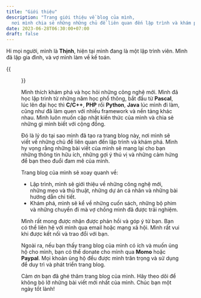```yaml
---
title: "Giới thiệu"
description: "Trang giới thiệu về blog của mình,
  nơi mình chia sẻ những những chủ đề liên quan đến lập trình và khám phá"
date: 2023-06-28T06:30:00+07:00
draft: false
---
```


Hi mọi người, mình là **Thịnh**,
hiện tại mình đang là một lập trình viên.
Mình đã lập gia đình, và vợ mình làm về kế toán.

{{<figure src="img/avatar.jpg" cap="Avatar">}}

Mình thích khám phá và học hỏi những công nghệ mới.
Mình đã học lập trình từ những năm học phổ thông,
bắt đầu từ **Pascal**, lúc lên đại học thì **C/C++**, **PHP** rồi **Python**, **Java** lúc mình đi làm,
cũng như đã làm quen với nhiều framework và nền tảng khác nhau.
Mình luôn muốn cập nhật kiến thức của mình và chia sẻ những gì mình biết với cộng đồng.

Đó là lý do tại sao mình đã tạo ra trang blog này,
nơi mình sẽ viết về những chủ đề liên quan đến lập trình và khám phá.
Mình hy vọng rằng những bài viết của mình sẽ mang lại cho bạn những thông tin hữu ích,
những gợi ý thú vị và những cảm hứng để bạn theo đuổi đam mê của mình.

Trang blog của mình sẽ xoay quanh về:

- Lập trình, mình sẽ giới thiệu về những công nghệ mới, những mẹo và thủ thuật,
  những dự án cá nhân và những bài hướng dẫn chi tiết.
- Khám phá, mình sẽ kể về những cuốn sách, những bộ phim
  và những chuyến đi mà vợ chồng mình đã được trải nghiệm.

Mình rất mong được nhận được phản hồi và góp ý từ bạn.
Bạn có thể liên hệ với mình qua email hoặc mạng xã hội.
Mình rất vui khi được kết nối và trao đổi với bạn.

Ngoài ra, nếu bạn thấy trang blog của mình có ích và muốn ủng hộ cho mình,
bạn có thể donate cho mình qua **Momo** hoặc **Paypal**.
Mọi khoản ủng hộ đều được mình trân trọng và sử dụng để duy trì và phát triển trang blog.

Cảm ơn bạn đã ghé thăm trang blog của mình.
Hãy theo dõi để không bỏ lỡ những bài viết mới nhất của mình.
Chúc bạn một ngày tốt lành!
